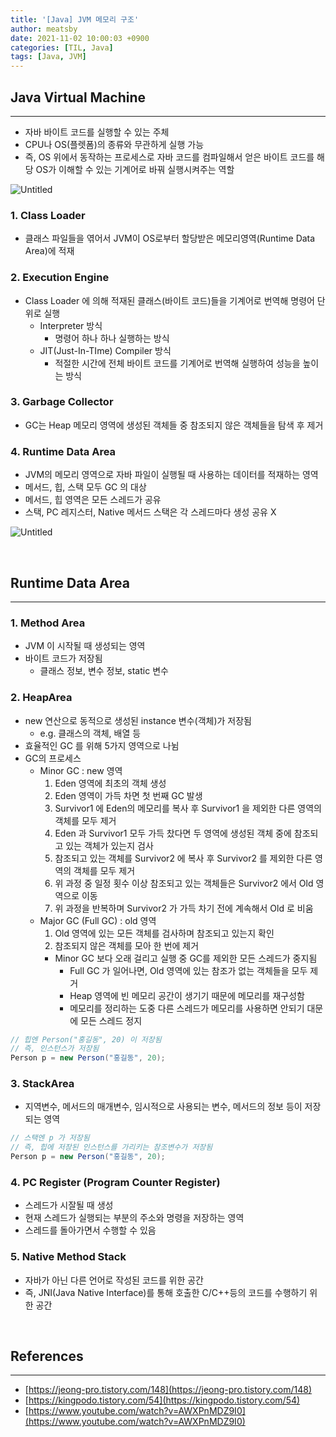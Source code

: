 ```yaml
---
title: '[Java] JVM 메모리 구조'
author: meatsby
date: 2021-11-02 10:00:03 +0900
categories: [TIL, Java]
tags: [Java, JVM]
---
```


## **Java Virtual Machine**

---

- 자바 바이트 코드를 실행할 수 있는 주체
- CPU나 OS(플렛폼)의 종류와 무관하게 실행 가능
- 즉, OS 위에서 동작하는 프로세스로 자바 코드를 컴파일해서 얻은 바이트 코드를 해당 OS가 이해할 수 있는 기계어로 바꿔 실행시켜주는 역할

![Untitled](/assets/img/2021-11-02-jvm-memery-structure/jvm-structure.png)

### **1. Class Loader**

- 클래스 파일들을 엮어서 JVM이 OS로부터 할당받은 메모리영역(Runtime Data Area)에 적재

### **2. Execution Engine**

- Class Loader 에 의해 적재된 클래스(바이트 코드)들을 기계어로 번역해 명령어 단위로 실행
    - Interpreter 방식
        - 명령어 하나 하나 실행하는 방식
    - JIT(Just-In-TIme) Compiler 방식
        - 적절한 시간에 전체 바이트 코드를 기계어로 번역해 실행하여 성능을 높이는 방식

### **3. Garbage Collector**

- GC는 Heap 메모리 영역에 생성된 객체들 중 참조되지 않은 객체들을 탐색 후 제거

### **4. Runtime Data Area**

- JVM의 메모리 영역으로 자바 파일이 실행될 때 사용하는 데이터를 적재하는 영역
- 메서드, 힙, 스택 모두 GC 의 대상
- 메서드, 힙 영역은 모든 스레드가 공유
- 스택, PC 레지스터, Native 메서드 스택은 각 스레드마다 생성 공유 X

![Untitled](/assets/img/2021-11-02-jvm-memery-structure/runtime-data-area.png)

<br>

## **Runtime Data Area**

---

### **1. Method Area**

- JVM 이 시작될 때 생성되는 영역
- 바이트 코드가 저장됨
    - 클래스 정보, 변수 정보, static 변수

### **2. HeapArea**

- new 연산으로 동적으로 생성된 instance 변수(객체)가 저장됨
    - e.g. 클래스의 객체, 배열 등
- 효율적인 GC 를 위해 5가지 영역으로 나뉨
- GC의 프로세스
    - Minor GC : new 영역
        1. Eden 영역에 최초의 객체 생성
        2. Eden 영역이 가득 차면 첫 번째 GC 발생
        3. Survivor1 에 Eden의 메모리를 복사 후 Survivor1 을 제외한 다른 영역의 객체를 모두 제거
        4. Eden 과 Survivor1 모두 가득 찼다면 두 영역에 생성된 객체 중에 참조되고 있는 객체가 있는지 검사
        5. 참조되고 있는 객체를 Survivor2 에 복사 후 Survivor2 를 제외한 다른 영역의 객체를 모두 제거
        6. 위 과정 중 일정 횟수 이상 참조되고 있는 객체들은 Survivor2 에서 Old 영역으로 이동
        7. 위 과정을 반복하며 Survivor2 가 가득 차기 전에 계속해서 Old 로 비움
    - Major GC (Full GC) : old 영역
        1. Old 영역에 있는 모든 객체를 검사하며 참조되고 있는지 확인
        2. 참조되지 않은 객체를 모아 한 번에 제거
        - Minor GC 보다 오래 걸리고 실행 중 GC를 제외한 모든 스레드가 중지됨
            - Full GC 가 일어나면, Old 영역에 있는 참조가 없는 객체들을 모두 제거
            - Heap 영역에 빈 메모리 공간이 생기기 때문에 메모리를 재구성함
            - 메모리를 정리하는 도중 다른 스레드가 메모리를 사용하면 안되기 대문에 모든 스레드 정지

```java
// 힙엔 Person("홍길동", 20) 이 저장됨
// 즉, 인스턴스가 저장됨
Person p = new Person("홍길동", 20);
```

### **3. StackArea**

- 지역변수, 메서드의 매개변수, 임시적으로 사용되는 변수, 메서드의 정보 등이 저장되는 영역

```java
// 스택엔 p 가 저장됨
// 즉, 힙에 저장된 인스턴스를 가리키는 참조변수가 저장됨
Person p = new Person("홍길동", 20);
```

### **4. PC Register (Program Counter Register)**

- 스레드가 시잘될 때 생성
- 현재 스레드가 실행되는 부분의 주소와 명령을 저장하는 영역
- 스레드를 돌아가면서 수행할 수 있음

### **5. Native Method Stack**

- 자바가 아닌 다른 언어로 작성된 코드를 위한 공간
- 즉, JNI(Java Native Interface)를 통해 호출한 C/C++등의 코드를 수행하기 위한 공간

<br>

## **References**

---

- [https://jeong-pro.tistory.com/148](https://jeong-pro.tistory.com/148)
- [https://kingpodo.tistory.com/54](https://kingpodo.tistory.com/54)
- [https://www.youtube.com/watch?v=AWXPnMDZ9I0](https://www.youtube.com/watch?v=AWXPnMDZ9I0)
